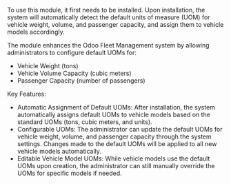 To use this module, it first needs to be installed. Upon installation, the system will automatically detect the default units of measure (UOM) for vehicle weight, volume, and passenger capacity, and assign them to vehicle models accordingly.

The module enhances the Odoo Fleet Management system by allowing administrators to configure default UOMs for:

* Vehicle Weight (tons)
* Vehicle Volume Capacity (cubic meters)
* Passenger Capacity (number of passengers)

Key Features:
* Automatic Assignment of Default UOMs: After installation, the system automatically assigns default UOMs to vehicle models based on the standard UOMs (tons, cubic meters, and units).
* Configurable UOMs: The administrator can update the default UOMs for vehicle weight, volume, and passenger capacity through the system settings. Changes made to the default UOMs will be applied to all new vehicle models automatically.
* Editable Vehicle Model UOMs: While vehicle models use the default UOMs upon creation, the administrator can still manually override the UOMs for specific models if needed.
